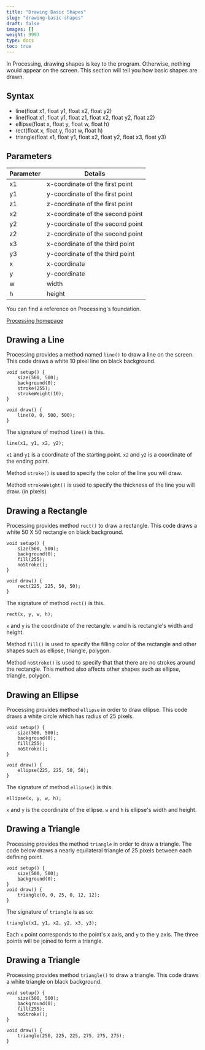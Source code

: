 ```yaml
---
title: "Drawing Basic Shapes"
slug: "drawing-basic-shapes"
draft: false
images: []
weight: 9993
type: docs
toc: true
---
```


In Processing, drawing shapes is key to the program. Otherwise, nothing would appear on the screen. This section will tell you how basic shapes are drawn.

## Syntax
 - line(float x1, float y1, float x2, float y2)
 - line(float x1, float y1, float z1, float x2, float y2, float z2)
 - ellipse(float x, float y, float w, float h)
 - rect(float x, float y, float w, float h)
 - triangle(float x1, float y1, float x2, float y2, float x3, float y3)

## Parameters
| Parameter | Details |
| --------- | ------- |
| x1 | x-coordinate of the first point |
| y1 | y-coordinate of the first point |
| z1 | z-coordinate of the first point |
| x2 | x-coordinate of the second point |
| y2 | y-coordinate of the second point |
| z2 | z-coordinate of the second point |
| x3 | x-coordinate of the third point |
| y3 | y-coordinate of the third point |
| x | x-coordinate |
| y | y-coordinate |
| w | width |
| h | height |

You can find a reference on Processing's foundation.

[Processing homepage](https://processing.org/reference/)

## Drawing a Line
Processing provides a method named `line()` to draw a line on the screen. This code draws a white 10 pixel line on black background.

    void setup() {
        size(500, 500);
        background(0);
        stroke(255);
        strokeWeight(10);
    }

    void draw() {
        line(0, 0, 500, 500);
    }

The signature of method `line()` is this.

    line(x1, y1, x2, y2);

`x1` and `y1` is a coordinate of the starting point. `x2` and `y2` is a coordinate of the ending point.

Method `stroke()` is used to specify the color of the line you will draw.

Method `strokeWeight()` is used to specify the thickness of the line you will draw. (in pixels)

## Drawing a Rectangle
Processing provides method `rect()` to draw a rectangle. This code draws a white 50 X 50 rectangle on black background.

    void setup() {
        size(500, 500);
        background(0);
        fill(255);
        noStroke();
    }

    void draw() {
        rect(225, 225, 50, 50);
    }

The signature of method `rect()` is this.

    rect(x, y, w, h);

`x` and `y` is the coordinate of the rectangle. `w` and `h` is rectangle's width and height.

Method `fill()` is used to specify the filling color of the rectangle and other shapes such as ellipse, triangle, polygon.

Method `noStroke()` is used to specify that that there are no strokes around the rectangle. This method also affects other shapes such as ellipse, triangle, polygon.


## Drawing an Ellipse
Processing provides method `ellipse` in order to draw ellipse. This code draws a white circle which has radius of 25 pixels.

    void setup() {
        size(500, 500);
        background(0);
        fill(255);
        noStroke();
    }

    void draw() {
        ellipse(225, 225, 50, 50);
    }

The signature of method `ellipse()` is this.

    ellipse(x, y, w, h);

`x` and `y` is the coordinate of the ellipse. `w` and `h` is ellipse's width and height.

## Drawing a Triangle
Processing provides the method `triangle` in order to draw a triangle. The code below draws a nearly equilateral triangle of 25 pixels between each defining point.

    void setup() {
        size(500, 500);
        background(0);
    }
    void draw() {
        triangle(0, 0, 25, 0, 12, 12);
    }
The signature of `triangle` is as so:

    triangle(x1, y1, x2, y2, x3, y3);
Each `x` point corresponds to the point's x axis, and `y` to the y axis. The three points will be joined to form a triangle.

## Drawing a Triangle
Processing provides method `triangle()` to draw a triangle. This code draws a white triangle on black background.

    void setup() {
        size(500, 500);
        background(0);
        fill(255);
        noStroke();
    }

    void draw() {
        triangle(250, 225, 225, 275, 275, 275);
    }

